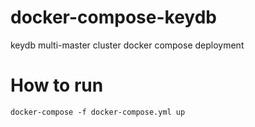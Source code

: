 # docker-compose-keydb
keydb multi-master cluster docker compose deployment

# How to run
`docker-compose -f docker-compose.yml up`